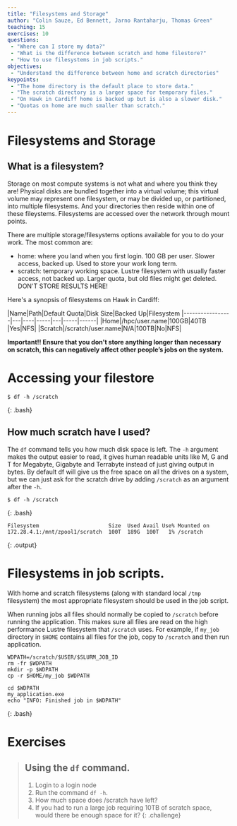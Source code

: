 ```yaml
---
title: "Filesystems and Storage"
author: "Colin Sauze, Ed Bennett, Jarno Rantaharju, Thomas Green"
teaching: 15
exercises: 10
questions:
 - "Where can I store my data?"
 - "What is the difference between scratch and home filestore?"
 - "How to use filesystems in job scripts."
objectives:
 - "Understand the difference between home and scratch directories"
keypoints:
 - "The home directory is the default place to store data."
 - "The scratch directory is a larger space for temporary files."
 - "On Hawk in Cardiff home is backed up but is also a slower disk."
 - "Quotas on home are much smaller than scratch."
---
```



# Filesystems and Storage

## What is a filesystem?
Storage on most compute systems is not what and where you think they are! Physical disks are bundled together into a virtual volume; this virtual volume may represent one filesystem, or may be divided up, or partitioned, into multiple filesystems. And your directories then reside within one of these fileystems. Filesystems are accessed over the network through mount points.

There are multiple storage/filesystems options available for you to do your work. The most common are:
    
* home: where you land when you first login. 100 GB per user. Slower access, backed up. Used to store your work long term.  
* scratch: temporary working space. Lustre filesystem with usually faster access, not backed up. Larger quota, but old files might get deleted. DON'T STORE RESULTS HERE!


Here's a synopsis of filesystems on Hawk in Cardiff:

|Name|Path|Default Quota|Disk Size|Backed Up|Filesystem
|-----------------|---|----|-----|---|-----|------|
|Home|/hpc/user.name|100GB|40TB |Yes|NFS|
|Scratch|/scratch/user.name|N/A|100TB|No|NFS|

**Important!! Ensure that you don't store anything longer than necessary on scratch, this can negatively affect other people’s jobs on the system.**


# Accessing your filestore

~~~
$ df -h /scratch
~~~
{: .bash}

## How much scratch have I used?

The ```df``` command tells you how much disk space is left. The ```-h``` argument makes the output easier to read, it gives human readable units like M, G and T for Megabyte, Gigabyte and Terrabyte instead of just giving output in bytes. By default df will give us the free space on all the drives on a system, but we can just ask for the scratch drive by adding ```/scratch``` as an argument after the ```-h```.

~~~
$ df -h /scratch
~~~
{: .bash}

~~~
Filesystem                      Size  Used Avail Use% Mounted on
172.28.4.1:/mnt/zpool1/scratch  100T  189G  100T   1% /scratch
~~~
{: .output}


# Filesystems in job scripts.

With home and scratch filesystems (along with standard local ```/tmp``` filesystem)
the most appropriate filesystem should be used in the job script.

When running jobs all files should normally be copied to ```/scratch``` before running the application.  This makes sure all
files are read on the high performance Lustre filesystem that ```/scratch``` uses.  For example, if ```my_job``` directory in
```$HOME``` contains all files for the job, copy to ```/scratch``` and then run application.
~~~
WDPATH=/scratch/$USER/$SLURM_JOB_ID
rm -fr $WDPATH
mkdir -p $WDPATH
cp -r $HOME/my_job $WDPATH

cd $WDPATH
my_application.exe
echo "INFO: Finished job in $WDPATH"
~~~
{: .bash}

# Exercises

> ## Using the `df` command. 
> 1. Login to a login node
> 2. Run the command `df -h`.
> 3. How much space does /scratch have left?
> 4. If you had to run a large job requiring 10TB of scratch space, would there be enough space for it?
{: .challenge}




